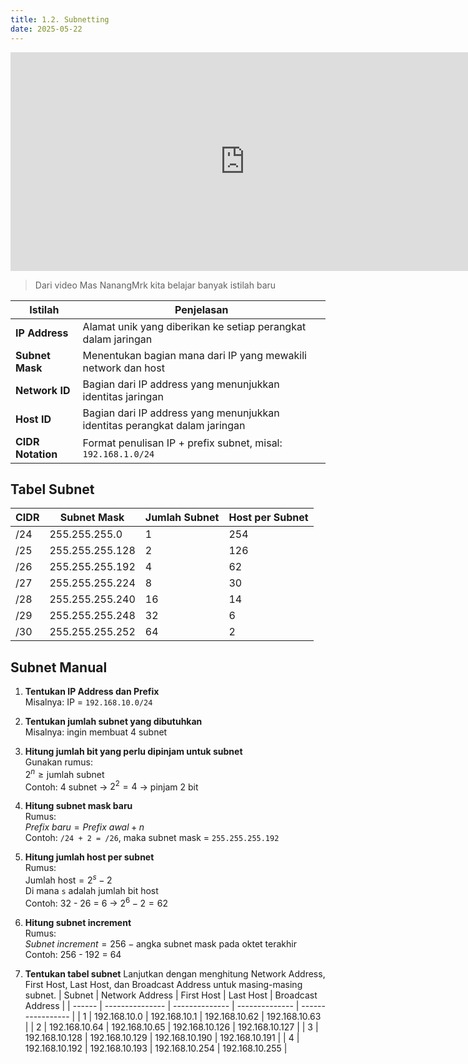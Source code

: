 ```yaml
---
title: 1.2. Subnetting
date: 2025-05-22
---
```



<iframe width="750" height="350" 
  src="https://www.youtube.com/embed/l5vLxYrZAgA?start=239" 
  title="OSI Layers" 
  frameborder="0" 
  allow="accelerometer; autoplay; clipboard-write; encrypted-media; gyroscope; picture-in-picture" 
  allowfullscreen>
</iframe>

>Dari video Mas NanangMrk kita belajar banyak istilah baru

| Istilah           | Penjelasan                                                                 |
| ----------------- | -------------------------------------------------------------------------- |
| **IP Address**    | Alamat unik yang diberikan ke setiap perangkat dalam jaringan              |
| **Subnet Mask**   | Menentukan bagian mana dari IP yang mewakili network dan host              |
| **Network ID**    | Bagian dari IP address yang menunjukkan identitas jaringan                 |
| **Host ID**       | Bagian dari IP address yang menunjukkan identitas perangkat dalam jaringan |
| **CIDR Notation** | Format penulisan IP + prefix subnet, misal: `192.168.1.0/24`               |

>

## Tabel Subnet

| CIDR | Subnet Mask     | Jumlah Subnet | Host per Subnet |
| ---- | --------------- | ------------- | --------------- |
| /24  | 255.255.255.0   | 1             | 254             |
| /25  | 255.255.255.128 | 2             | 126             |
| /26  | 255.255.255.192 | 4             | 62              |
| /27  | 255.255.255.224 | 8             | 30              |
| /28  | 255.255.255.240 | 16            | 14              |
| /29  | 255.255.255.248 | 32            | 6               |
| /30  | 255.255.255.252 | 64            | 2               |

## Subnet Manual
1. **Tentukan IP Address dan Prefix**  
   Misalnya: IP = `192.168.10.0/24`
>
2. **Tentukan jumlah subnet yang dibutuhkan**  
   Misalnya: ingin membuat 4 subnet
>
3. **Hitung jumlah bit yang perlu dipinjam untuk subnet**  
   Gunakan rumus:  
   $2^n \geq \text{jumlah subnet}$  
   Contoh: 4 subnet → $2^2 = 4$ → pinjam 2 bit
>
4. **Hitung subnet mask baru**  
   Rumus:  
   $Prefix\ baru = Prefix\ awal + n$  
   Contoh: `/24 + 2 = /26`, maka subnet mask = `255.255.255.192`
>
5. **Hitung jumlah host per subnet**  
   Rumus:  
   $\text{Jumlah host} = 2^s - 2$  
   Di mana `s` adalah jumlah bit host  
   Contoh: 32 - 26 = 6 → $2^6 - 2 = 62$
>
6. **Hitung subnet increment**  
   Rumus:  
   $Subnet\ increment = 256 - \text{angka subnet mask pada oktet terakhir}$  
   Contoh: 256 - 192 = 64
>
7. **Tentukan tabel subnet**
    Lanjutkan dengan menghitung Network Address, First Host, Last Host, dan Broadcast Address untuk masing-masing subnet.
    | Subnet | Network Address | First Host     | Last Host      | Broadcast Address |
    | ------ | --------------- | -------------- | -------------- | ----------------- |
    | 1      | 192.168.10.0    | 192.168.10.1   | 192.168.10.62  | 192.168.10.63     |
    | 2      | 192.168.10.64   | 192.168.10.65  | 192.168.10.126 | 192.168.10.127    |
    | 3      | 192.168.10.128  | 192.168.10.129 | 192.168.10.190 | 192.168.10.191    |
    | 4      | 192.168.10.192  | 192.168.10.193 | 192.168.10.254 | 192.168.10.255    |

